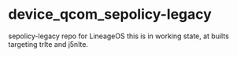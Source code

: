 # device_qcom_sepolicy-legacy
sepolicy-legacy repo for LineageOS 
this is in working state, at builts targeting trlte and j5nlte.
